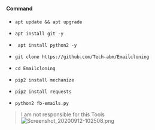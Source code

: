 #### Command 

- `apt update && apt upgrade`

- `apt install git -y`

- ` apt install python2 -y`

- `git clone https://github.com/Tech-abm/Emailcloning`

- `cd Emailcloning`

- ` pip2 install mechanize `

- ` pip2 install requests `

- `python2 fb-emails.py`

> I am not responsible for this Tools 
![Screenshot_20200912-102508.png](https://user-images.githubusercontent.com/52023076/92988333-602ff100-f47f-11ea-83d6-03c99723e5fc.png)
